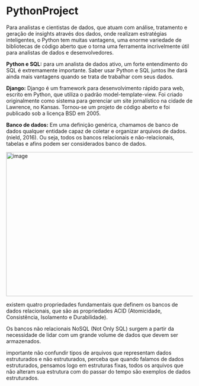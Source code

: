 # PythonProject
Para analistas e cientistas de dados, que atuam com análise, tratamento e geração de insights através dos dados, onde realizam estratégias inteligentes, o Python tem muitas vantagens, uma enorme variedade de bibliotecas de código aberto que o torna uma ferramenta incrivelmente útil para analistas de dados e desenvolvedores.

**Python e SQL:**
para um analista de dados ativo, um forte entendimento do SQL é extremamente importante.
Saber usar Python e SQL juntos lhe dará ainda mais vantagens quando se trata de trabalhar com seus dados.

**Django:**
Django é um framework para desenvolvimento rápido para web, escrito em Python, que utiliza o padrão model-template-view. Foi criado originalmente como sistema para gerenciar um site jornalístico na cidade de Lawrence, no Kansas. Tornou-se um projeto de código aberto e foi publicado sob a licença BSD em 2005. 

**Banco de dados:**
Em uma definição genérica, chamamos de banco de dados qualquer entidade capaz de coletar e organizar arquivos de dados. (nield, 2016).
Ou seja, todos os bancos relacionais e não-relacionais, tabelas e afins podem ser considerados banco de dados.

<img width="804" height="389" alt="image" src="https://github.com/user-attachments/assets/cf9c9910-d3d5-400d-bff4-31616a0eb617" />

existem quatro propriedades fundamentais que definem os bancos de dados relacionais, que são as propriedades ACID (Atomicidade, Consistência, Isolamento e Durabilidade).

Os bancos não relacionais NoSQL (Not Only SQL) surgem a partir da necessidade de lidar com um grande volume de dados que devem ser armazenados.

 importante não confundir tipos de arquivos que representam dados estruturados e não estruturados, perceba que quando falamos de dados estruturados, pensamos logo em estruturas fixas, todos os arquivos que não alteram sua estrutura com do passar do tempo são exemplos de dados estruturados.




